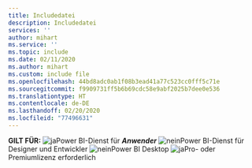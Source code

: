 ```yaml
---
title: Includedatei
description: Includedatei
services: ''
author: mihart
ms.service: ''
ms.topic: include
ms.date: 02/11/2020
ms.author: mihart
ms.custom: include file
ms.openlocfilehash: 44bd8adc0ab1f08b3ead41a77c523cc0fff5c71e
ms.sourcegitcommit: f9909731ff5b6b69cdc58e9abf2025b7dee0e536
ms.translationtype: HT
ms.contentlocale: de-DE
ms.lasthandoff: 02/20/2020
ms.locfileid: "77496631"
---
```

<Token>**GILT FÜR:** ![ja](media/yes.png)Power BI-Dienst für ***Anwender*** ![nein](media/no.png)Power BI-Dienst für Designer und Entwickler ![nein](media/no.png)Power BI Desktop ![ja](media/maybe.png)Pro- oder Premiumlizenz erforderlich</Token>